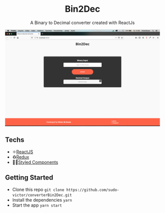 <h1 align="center">
Bin2Dec
</h1>

<p align="center">
A Binary to Decimal converter created with ReactJs
</p>

<p align="center">
<img src="./assets/snapshot.png"/>
</p>

## Techs

- ⚛[ReactJS](https://github.com/facebook/react)
- ♻️[Redux](https://redux.js.org/introduction/getting-started)
- 💅🏿[Styled Components](https://styled-components.com/)

## Getting Started

- Clone this repo ```git clone https://github.com/sudo-victor/converterBin2Dec.git```
- Install the dependencies ```yarn```
- Start the app ```yarn start```
